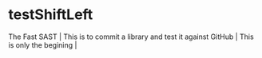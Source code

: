 # testShiftLeft
The Fast SAST |
This is to commit a library and test it against GitHub |
This is only the begining |
